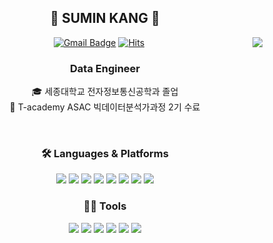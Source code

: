 <div align="center">

<!--<a href="https://solved.ac/profile/dustmqwnd2ya"><img src="https://github-readme-solvedac.hyp3rflow.vercel.app/api/?handle=dustmqwnd2ya"/>-->

<!--![mazandi profile](http://mazandi.herokuapp.com/api?handle=dustmqwnd2ya&theme=dark)-->


  
## 👋 SUMIN KANG 👋

 <img align="right" src="http://mazassumnida.wtf/api/v2/generate_badge?boj=dustmqwnd2ya"/>
  
[![Gmail Badge](https://img.shields.io/badge/kangsumin2ya@gmail.com-d14836?style=flat-square&logo=Gmail&logoColor=white&link=mailto:kangsumin2ya@gmail.com)](kangsumin2ya@gmail.com)
[![Hits](https://hits.seeyoufarm.com/api/count/incr/badge.svg?url=https%3A%2F%2Fgithub.com%2Fkangsumin2ya&count_bg=%23C83D4D&title_bg=%23555555&icon=&icon_color=%23E7E7E7&title=View&edge_flat=true)](https://hits.seeyoufarm.com) 


### Data Engineer

🎓 세종대학교 전자정보통신공학과 졸업  
🔎 T-academy ASAC 빅데이터분석가과정 2기 수료

<br>


</div>

<div align="center">

  
### **🛠️ Languages & Platforms**

<img src="https://img.shields.io/badge/Python-3766AB?style=flat-square&logo=Python&logoColor=white"/> <img src="https://img.shields.io/badge/MySQL-4479A1?style=flat-square&logo=MySQL&logoColor=white"/> <img src="https://img.shields.io/badge/PostgreSQL-4169E1?style=flat-square&logo=PostgreSQL&logoColor=white"/> <img src="https://img.shields.io/badge/Google Cloud-4285F4?style=flat-square&logo=Google Cloud&logoColor=white"/> <img src="https://img.shields.io/badge/Ubuntu-E95420?style=flat-square&logo=Ubuntu&logoColor=white"/> <img src="https://img.shields.io/badge/Docker-2496ED?style=flat-square&logo=Docker&logoColor=white"/> <img src="https://img.shields.io/badge/Prefect-070E10?style=flat-square&logo=Prefect&logoColor=white"/> <img src="https://img.shields.io/badge/Streamlit-FF4B4B?style=flat-square&logo=Streamlit&logoColor=white"/> 


### **💪🏼 Tools**

 <img src="https://img.shields.io/badge/Visual Studio Code-007ACC?style=flat-square&logo=Visual Studio Code&logoColor=white"/> <img src="https://img.shields.io/badge/Git-F05032?style=flat-square&logo=Git&logoColor=white"/> <img src="https://img.shields.io/badge/GitHub-181717?style=flat-square&logo=GitHub&logoColor=white"/> <img src="https://img.shields.io/badge/Slack-4A154B?style=flat-square&logo=Slack&logoColor=white"/> <img src="https://img.shields.io/badge/Discord-5865F2?style=flat-square&logo=Discord&logoColor=white"/> <img src="https://img.shields.io/badge/Notion-000000?style=flat-square&logo=Notion&logoColor=white"/>



<!--![Sumin's GitHub stats](https://github-readme-stats.vercel.app/api?username=kangsumin2ya&show_icons=true&theme=radical)-->

<!--![Top Langs](https://github-readme-stats.vercel.app/api/top-langs/?username=kangsumin2ya&layout=compact&theme=tokyonight)-->

<!--
</div>

<div align="center">

  
![Sumin's GitHub statss](https://github-readme-stats.vercel.app/api?username=kangsumin2ya&show_icons=true&theme=tokyonight)  

</div>

![Sumin's GitHub stats](https://github-readme-stats.vercel.app/api?username=kangsumin2ya&theme=vue-dark&show_icons=true)


**kangsumin2ya/kangsumin2ya** is a ✨ _special_ ✨ repository because its `README.md` (this file) appears on your GitHub profile.

Here are some ideas to get you started:

- 🔭 I’m currently working on ...
- 🌱 I’m currently learning ...
- 👯 I’m looking to collaborate on ...
- 🤔 I’m looking for help with ...
- 💬 Ask me about ...
- 📫 How to reach me: ...
- 😄 Pronouns: ...
- ⚡ Fun fact: ...
-->
